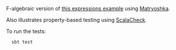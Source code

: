 F-algebraic version of
[this expressions example](https://github.com/LoyolaChicagoCode/expressions-scala)
using
[Matryoshka](https://github.com/slamdata/matryoshka).

Also illustrates property-based testing using
[ScalaCheck](https://www.scalacheck.org).

To run the tests:

      sbt test
